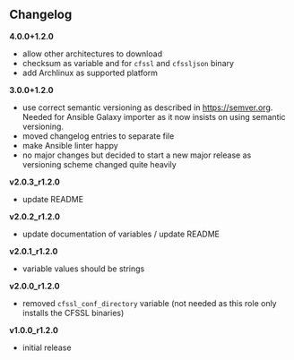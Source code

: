 Changelog
---------

**4.0.0+1.2.0**

- allow other architectures to download
- checksum as variable and for `cfssl` and `cfssljson` binary
- add Archlinux as supported platform

**3.0.0+1.2.0**

- use correct semantic versioning as described in https://semver.org. Needed for Ansible Galaxy importer as it now insists on using semantic versioning.
- moved changelog entries to separate file
- make Ansible linter happy
- no major changes but decided to start a new major release as versioning scheme changed quite heavily

**v2.0.3_r1.2.0**

- update README

**v2.0.2_r1.2.0**

- update documentation of variables / update README

**v2.0.1_r1.2.0**

- variable values should be strings

**v2.0.0_r1.2.0**

- removed `cfssl_conf_directory` variable (not needed as this role only installs the CFSSL binaries)

**v1.0.0_r1.2.0**

- initial release
